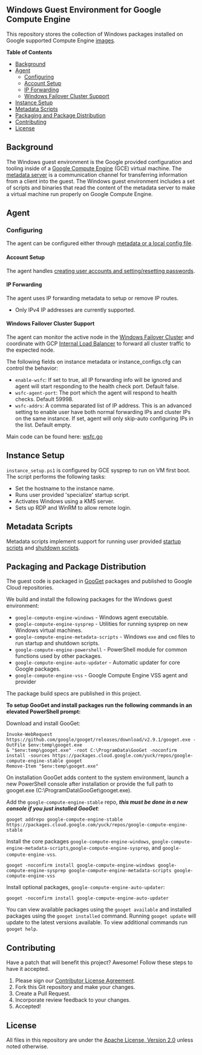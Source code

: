 ## Windows Guest Environment for Google Compute Engine
This repository stores the collection of Windows packages installed on Google
supported Compute Engine [images](https://cloud.google.com/compute/docs/images).

**Table of Contents**

* [Background](#background)
* [Agent](#agent)
    * [Configuring](#configuring)
    * [Account Setup](#account-setup)
    * [IP Forwarding](#ip-forwarding)
    * [Windows Failover Cluster Support](#windows-failover-cluster-support)
* [Instance Setup](#instance-setup)
* [Metadata Scripts](#metadata-scripts)
* [Packaging and Package Distribution](#packaging-and-package-distribution)
* [Contributing](#contributing)
* [License](#license)

## Background

The Windows guest environment is the Google provided configuration and
tooling inside of a [Google Compute Engine](https://cloud.google.com/compute/)
(GCE) virtual machine. The
[metadata server](https://cloud.google.com/compute/docs/metadata) is a
communication channel for transferring information from a client into the guest.
The Windows guest environment includes a set of scripts and binaries that read
the content of the metadata server to make a virtual machine run properly on
Google Compute Engine.

## Agent

### Configuring

The agent can be configured either through [metadata or a local config file](https://cloud.google.com/compute/docs/instances/windows/creating-managing-windows-instances#configure-windows-features).

#### Account Setup

The agent handles [creating user accounts and setting/resetting passwords](https://cloud.google.com/compute/docs/instances/windows/creating-passwords-for-windows-instances).

#### IP Forwarding

The agent uses IP forwarding metadata to setup or remove IP routes.

*   Only IPv4 IP addresses are currently supported.

#### Windows Failover Cluster Support

The agent can monitor the active node in the [Windows Failover Cluster](https://technet.microsoft.com/en-us/library/cc770737(v=ws.11).aspx) and coordinate with GCP [Internal Load Balancer](https://cloud.google.com/compute/docs/load-balancing/internal/) to forward all cluster traffic to the expected node.

The following fields on instance metadata or instance_configs.cfg can control the behavior:

* `enable-wsfc`: If set to true, all IP forwarding info will be ignored and agent will start responding to the health check port. Default false.
* `wsfc-agent-port`: The port which the agent will respond to health checks. Default 59998.
* `wsfc-addrs`: A comma separated list of IP address. This is an advanced setting to enable user have both normal forwarding IPs and cluster IPs on the same instance. If set, agent will only skip-auto configuring IPs in the list. Default empty. 

Main code can be found here: [wsfc.go](GCEWindowsAgent/wsfc.go)

## Instance Setup

`instance_setup.ps1` is configured by GCE sysprep to run on VM first boot.
The script performs the following tasks:

*   Set the hostname to the instance name.
*   Runs user provided 'specialize' startup script.
*   Activates Windows using a KMS server.
*   Sets up RDP and WinRM to allow remote login.

## Metadata Scripts

Metadata scripts implement support for running user provided
[startup scripts](https://cloud.google.com/compute/docs/startupscript) and
[shutdown scripts](https://cloud.google.com/compute/docs/shutdownscript).

## Packaging and Package Distribution

The guest code is packaged in [GooGet](https://github.com/google/googet)
packages and published to Google Cloud repositories.

We build and install the following packages for the Windows guest environment:

*   `google-compute-engine-windows` - Windows agent executable.
*   `google-compute-engine-sysprep` - Utilities for running sysprep on new
    Windows virtual machines.
*   `google-compute-engine-metadata-scripts` - Windows `exe` and `cmd` files
    to run startup and shutdown scripts.
*   `google-compute-engine-powershell` - PowerShell module for common functions
    used by other packages.
*   `google-compute-engine-auto-updater` - Automatic updater for core Google
    packages.
*   `google-compute-engine-vss` - Google Compute Engine VSS agent and provider

The package build specs are published in this project.

**To setup GooGet and install packages run the following commands in an elevated
PowerShell prompt:**

Download and install GooGet:
```
Invoke-WebRequest https://github.com/google/googet/releases/download/v2.9.1/googet.exe -OutFile $env:temp\googet.exe
& "$env:temp\googet.exe" -root C:\ProgramData\GooGet -noconfirm install -sources https://packages.cloud.google.com/yuck/repos/google-compute-engine-stable googet
Remove-Item "$env:temp\googet.exe"
```

On installation GooGet adds content to the system environment, launch a new PowerShell
console after installation or provide the full path to googet.exe
(C:\ProgramData\GooGet\googet.exe).

Add the `google-compute-engine-stable` repo, **_this must be done in a new console if you just installed GooGet_**:
```
googet addrepo google-compute-engine-stable https://packages.cloud.google.com/yuck/repos/google-compute-engine-stable
```

Install the core packages `google-compute-engine-windows`, 
`google-compute-engine-metadata-scripts`,`google-compute-engine-sysprep`,
and `google-compute-engine-vss`.
```
googet -noconfirm install google-compute-engine-windows google-compute-engine-sysprep google-compute-engine-metadata-scripts google-compute-engine-vss
```

Install optional packages, `google-compute-engine-auto-updater`:
```
googet -noconfirm install google-compute-engine-auto-updater
```

You can view available packages using the `googet available` and installed
packages using the `googet installed` command. Running `googet update` will
update to the latest versions available. To view additional commands run
`googet help`.

## Contributing

Have a patch that will benefit this project? Awesome! Follow these steps to have
it accepted.

1.  Please sign our [Contributor License Agreement](CONTRIB.md).
1.  Fork this Git repository and make your changes.
1.  Create a Pull Request.
1.  Incorporate review feedback to your changes.
1.  Accepted!

## License

All files in this repository are under the
[Apache License, Version 2.0](LICENSE) unless noted otherwise.
